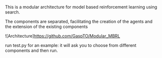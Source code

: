 This is a modular architecture for model based reinforcement learning using search.

The components are separated, facilitating the creation of the agents and
the extension of the existing components

![Architecture]https://github.com/GaspTO/Modular_MBRL



run test.py for an example: it will ask you to choose from different components
and then run.

